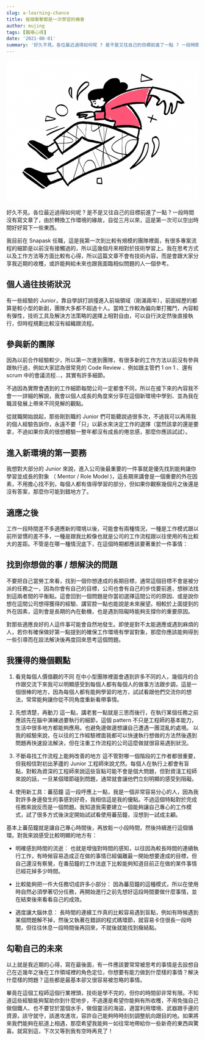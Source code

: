 ```yaml
---
slug: a-learning-chance
title: 每個衝擊都是一次學習的機會
author: mujing
tags: [職場心得]
date: '2021-08-01'
summary: '好久不見。各位最近過得如何呢 ? 是不是又往自己的目標前進了一點 ? 一段時間沒有寫文章了，由於轉換工作環境的緣故，自從三月以來，這是第一次可以空出時間好好寫下一些東西。'
---
```


![Heading Image](./images/a-learning-chance-heading.png)

好久不見。各位最近過得如何呢 ? 是不是又往自己的目標前進了一點 ? 一段時間沒有寫文章了，由於轉換工作環境的緣故，自從三月以來，這是第一次可以空出時間好好寫下一些東西。

我目前在 Snapask 任職，這是我第一次到比較有規模的團隊裡面，有很多專案流程的細節是以前沒有接觸過的，所以這幾個月來相對於技術學習上。我在思考方式以及工作方法等方面比較有心得，所以這篇文章不會有技術內容，而是會跟大家分享我近期的收穫，或許能夠給未來也跟我面臨相似問題的人一個參考。

## 個人過往技術狀況

有一些經驗的 Junior，靠自學誤打誤撞進入前端領域（剛滿兩年），前面經歷的都算是較小型的新創，團隊大多都不超過十人。當時工作較為偏向單打獨鬥，內容較有彈性，技術工具及解決方法策略的選擇上相對自由，可以自行決定然後直接執行，但時程規劃比較沒有組織跟流程。

## 參與新的團隊

因為以前合作經驗較少，所以第一次進到團隊，有很多新的工作方法以前沒有參與跟執行過，例如大家認為很常見的 Code Review 、例如跟主管們 1 on 1 、還有 scrum 中的會議流程…，其實有許多細節。

不過因為實際會遇到的工作細節每間公司一定都會不同，所以在接下來的內容我不會一一詳細的解說，我會以個人成長的角度來分享在這個新環境中學到、並為我在職涯發展上帶來不同見解的觀點。

從就職開始說起，那些剛到職的 Junior 們可能聽說過很多次，不過我可以再用我的個人經驗告訴你，永遠不要「只」以薪水來決定工作的選擇（當然該拿的還是要拿，不過如果你真的很想體驗一整年都沒有成長的倦怠感，那麼你應該試試）。

## 進入新環境的第一要務

我想對大部分的 Junior 來說，進入公司後最重要的一件事就是優先找到能夠讓你學習並成長的對象 （ Mentor / Role Model )，這長期來講會是一個重要的外在因素，不用擔心找不到，每個人都有值得學習的部分，但如果你觀察幾個月之後還是沒有答案，那麼你可能到錯地方了。

## 適應之後

工作一段時間差不多適應新的環境以後，可能會有兩種情況，一種是工作模式跟以前所習慣的差不多，一種是跟我比較像也就是公司的工作流程跟以往使用的有比較大的差距。不管是在哪一種情況底下，在這個時期都應該要著重於一件事情：

## 找到你想做的事 / 想解決的問題

不要把自己當勞工來看，找到一個你想達成的長期目標，通常這個目標不會是被分派的任務之一，因為你會有自己的目標，公司也會有自己的步伐要前進，想辦法找到這兩者間的平衡點。這會回到一個問題是你當初選擇這間公司的原因、或是說你想在這間公司想得獲得的經驗、講官腔一點也能說是未來展望。相較於上面提到的外在因素，這則會是長期的內在動機，也是遇到阻礙時能夠支撐你的重要原因。

對那些適應良好的人這件事可能會自然地發生。即使是對不太能適應或遇到麻煩的人，若你有確保做好第一點提到的確保工作環境有學習對象，那麼你應該能夠得到一些引導而在設法解決後再度回來思考這個問題。

## 我獲得的幾個觀點

1. 看見每個人價值觀的不同
   在中小型團隊裡面會遇到許多不同的人，幾個月的合作跟交流下來我可以明顯感受到每個人都有每個人的做事方法跟步調，這是一個很棒的地方，因為每個人都有能夠學習的地方，試試看跟他們交流你的想法，常常能夠讓你從不同角度重新看帶事情。

2. 先想清楚，再動刀
   這一點，講老套一點就是三思而後行，在執行某個任務之前應該先在腦中演練過要執行的細節，這個 pattern 不只是工程師的基本能力，生活中很多地方都能夠應用。也避免邊做邊想讓自己遭遇一團混亂的處境。
   以我的經驗來說，在以往的工作經驗裡面我都可以快速執行想做的方法然後遇到問題再快速設法解決，但在注重工作流程的公司這麼做就很容易遇到狀況。

3. 不斷尋找工作流程上能夠改善的地方
   這不管對哪一個階段的工作者都很重要，但我相信對初出茅廬的 Junior 工程師來說尤然。每個人在執行上都會有盲點，對較為資深的工程師來說這些盲點可能不會是個大問題，但對資淺工程師來說的話，一旦某個環節碰到問題，通常就會讓他們立刻明顯的感受到阻礙。

4. 使用新工具：蕃茄鐘
   這一段呼應上一點，我是一個非常容易分心的人，因為我對許多身邊發生的事感到好奇，我相信這是我的優點。不過這個特點對於完成任務來說反而是一個問題。我知道我需要建立一個能夠讓自己專心的工作模式，試了很多方式後決定開始試試看使用蕃茄鐘，沒想到一試成主顧。

基本上蕃茄鐘就是讓自己專心時間後，再放鬆一小段時間，然後持續進行這個循環。對我來說感受比較明顯的地方有：

- 明確感到時間的流逝：
  也就是增強對時間的感知，以往因為較長時間的連續執行工作，有時候容易造成正在做的事情已經偏離最一開始想要達成的目標，但自己還沒有察覺，在番茄鐘的工作法底下比較能夠知道目前正在做的某件事情已經花掉多少時間。

- 比較能夠把一件大任務切成許多小部分：
  因為蕃茄鐘的這種模式，所以在使用時自然必須學著切分任務，再開始進行之前先想好這段時間要做什麼事情，並在結束後來看看自己的成效。

- 適度讓大腦休息：
  長時間的連續工作真的比較容易遇到盲點，例如有時候遇到某個問題解不掉，然後又執著在錯誤的程式碼環節，就容易卡住很長一段時間，但往往休息一段時間後再回來，不就後就能找到癥結點。

## 勾勒自己的未來

以上就是我近期的心得，寫在最後面，有一件應該要常常被思考的事情是去設想自己在近幾年之後在工作領域裡的角色定位，你想要有能力做到什麼樣的事情？解決什麼樣的問題？這些都是最基本卻又很容易被忽略的事情。

畢竟在這個工程師這個行業裡頭，技術是學不完的，但你的時間卻非常有限。不知道這些經驗能夠幫助你到什麼地步，不過還是希望你能夠有所收穫，不用免強自己做個鐵人、也不要甘於當個水手，做個靈活的海盜，適當利用環境、武器跟手邊的資源，該守就守，該進攻進攻，容許自己能夠時時刻刻調整航向跟目的地。如果將來我們能夠在航道上相遇，那麼希望我能夠ㄧ如往常地帶給你一些新奇的東西與驚喜。就寫到這，下次又等到我有空時再見了！
